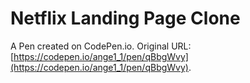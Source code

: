 # Netflix Landing Page Clone

A Pen created on CodePen.io. Original URL: [https://codepen.io/ange1_1/pen/qBbgWvy](https://codepen.io/ange1_1/pen/qBbgWvy).


